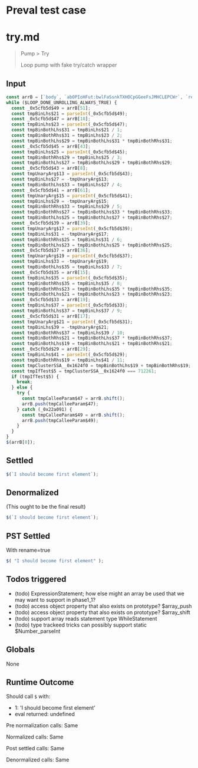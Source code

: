 # Preval test case

# try.md

> Pump > Try
>
> Loop pump with fake try/catch wrapper

## Input

`````js filename=intro
const arrB = [`body`, `abOPIoHFut:bwlFaSsnkTXHOCpGGeeFsJMHCLEPCWr`, `return (function() `, `iframe`, `[?&]`, `translate(-50%, -50%) scale(`, `url`, `1362209nkUUHI`, `replace`, `9xZRzHa`, `transform`, `html`, `onresize`, `indexOf`, `abiOoSuUt:bIlankADCBvgHcQBEUXeTIAVMAGBVQCY`, `1JaahTn`, `3061356MCYqjv`, `342560iciMGV`, `I should become first element`, `shift`, `apply`, `toFixed`, `innerHeight`, `[PMqKQMxzmdxSqSWYuSGzTIQUgOHRSMAPMywHKjJxSSjMhXqTz]`, `fromCharCode`, `4752RglSeO`, `56iWBGHd`, `innerHTML`, `length`, `innerWidth`, `39FiERKs`, `push`, `{}.constructor("return this")( )`, `8BCJskD`, `style`, `660ZidKsh`, `2iSfZLX`, `97677mcFAZT`, `onkeydown`, `slice`, `href`, `exec`, `display`, `addEventListener`, `getBoundingClientRect`, `12301465WsvUdn`, `onload`, `12134309DXtrYO`, `597052UCghKm`, `2880154MAzcYZ`, `width`, `querySelector`, `preventDefault`, `block`, `6047706RzKpil`, `contextmenu`, `split`, `8119482rsyVwd`, `charCodeAt`, `.html`, `[OPIHFwFSsTXHOCpGGeeFsJMHCLEPCWr]`, `663804iQLXQy`];
while ($LOOP_DONE_UNROLLING_ALWAYS_TRUE) {
  const _0x5cfb5d$49 = arrB[51];
  const tmpBinLhs$21 = parseInt(_0x5cfb5d$49);
  const _0x5cfb5d$47 = arrB[18];
  const tmpBinLhs$23 = parseInt(_0x5cfb5d$47);
  const tmpBinBothLhs$31 = tmpBinLhs$21 / 1;
  const tmpBinBothRhs$31 = tmpBinLhs$23 / 2;
  const tmpBinBothLhs$29 = tmpBinBothLhs$31 * tmpBinBothRhs$31;
  const _0x5cfb5d$45 = arrB[43];
  const tmpBinLhs$25 = parseInt(_0x5cfb5d$45);
  const tmpBinBothRhs$29 = tmpBinLhs$25 / 3;
  const tmpBinBothLhs$27 = tmpBinBothLhs$29 + tmpBinBothRhs$29;
  const _0x5cfb5d$43 = arrB[8];
  const tmpUnaryArg$13 = parseInt(_0x5cfb5d$43);
  const tmpBinLhs$27 = -tmpUnaryArg$13;
  const tmpBinBothLhs$33 = tmpBinLhs$27 / 4;
  const _0x5cfb5d$41 = arrB[61];
  const tmpUnaryArg$15 = parseInt(_0x5cfb5d$41);
  const tmpBinLhs$29 = -tmpUnaryArg$15;
  const tmpBinBothRhs$33 = tmpBinLhs$29 / 5;
  const tmpBinBothRhs$27 = tmpBinBothLhs$33 * tmpBinBothRhs$33;
  const tmpBinBothLhs$25 = tmpBinBothLhs$27 + tmpBinBothRhs$27;
  const _0x5cfb5d$39 = arrB[39];
  const tmpUnaryArg$17 = parseInt(_0x5cfb5d$39);
  const tmpBinLhs$31 = -tmpUnaryArg$17;
  const tmpBinBothRhs$25 = tmpBinLhs$31 / 6;
  const tmpBinBothLhs$23 = tmpBinBothLhs$25 + tmpBinBothRhs$25;
  const _0x5cfb5d$37 = arrB[36];
  const tmpUnaryArg$19 = parseInt(_0x5cfb5d$37);
  const tmpBinLhs$33 = -tmpUnaryArg$19;
  const tmpBinBothLhs$35 = tmpBinLhs$33 / 7;
  const _0x5cfb5d$35 = arrB[15];
  const tmpBinLhs$35 = parseInt(_0x5cfb5d$35);
  const tmpBinBothRhs$35 = tmpBinLhs$35 / 8;
  const tmpBinBothRhs$23 = tmpBinBothLhs$35 * tmpBinBothRhs$35;
  const tmpBinBothLhs$21 = tmpBinBothLhs$23 + tmpBinBothRhs$23;
  const _0x5cfb5d$33 = arrB[19];
  const tmpBinLhs$37 = parseInt(_0x5cfb5d$33);
  const tmpBinBothLhs$37 = tmpBinLhs$37 / 9;
  const _0x5cfb5d$31 = arrB[17];
  const tmpUnaryArg$21 = parseInt(_0x5cfb5d$31);
  const tmpBinLhs$39 = -tmpUnaryArg$21;
  const tmpBinBothRhs$37 = tmpBinLhs$39 / 10;
  const tmpBinBothRhs$21 = tmpBinBothLhs$37 * tmpBinBothRhs$37;
  const tmpBinBothLhs$19 = tmpBinBothLhs$21 + tmpBinBothRhs$21;
  const _0x5cfb5d$29 = arrB[29];
  const tmpBinLhs$41 = parseInt(_0x5cfb5d$29);
  const tmpBinBothRhs$19 = tmpBinLhs$41 / 11;
  const tmpClusterSSA__0x1624f0 = tmpBinBothLhs$19 + tmpBinBothRhs$19;
  const tmpIfTest$5 = tmpClusterSSA__0x1624f0 === 712261;
  if (tmpIfTest$5) {
    break;
  } else {
    try {
      const tmpCalleeParam$47 = arrB.shift();
      arrB.push(tmpCalleeParam$47);
    } catch (_0x22a091) {
      const tmpCalleeParam$49 = arrB.shift();
      arrB.push(tmpCalleeParam$49);
    }
  }
}
$(arrB[0]);
`````


## Settled


`````js filename=intro
$(`I should become first element`);
`````


## Denormalized
(This ought to be the final result)

`````js filename=intro
$(`I should become first element`);
`````


## PST Settled
With rename=true

`````js filename=intro
$( "I should become first element" );
`````


## Todos triggered


- (todo) ExpressionStatement; how else might an array be used that we may want to support in phase1_1?
- (todo) access object property that also exists on prototype? $array_push
- (todo) access object property that also exists on prototype? $array_shift
- (todo) support array reads statement type WhileStatement
- (todo) type trackeed tricks can possibly support static $Number_parseInt


## Globals


None


## Runtime Outcome


Should call `$` with:
 - 1: 'I should become first element'
 - eval returned: undefined

Pre normalization calls: Same

Normalized calls: Same

Post settled calls: Same

Denormalized calls: Same
